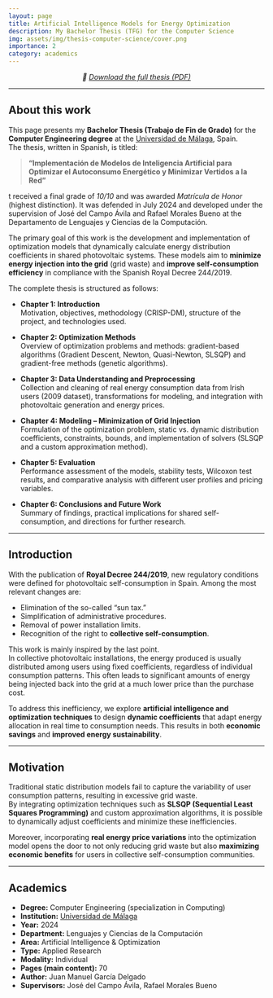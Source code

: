 ```yaml
---
layout: page
title: Artificial Intelligence Models for Energy Optimization
description: My Bachelor Thesis (TFG) for the Computer Science
img: assets/img/thesis-computer-science/cover.png
importance: 2
category: academics
---
```


  <p style="text-align: center; font-style: italic;">
  📄 <a href="/assets/pdf/Garcia_Delgado_Juan_Manuel_Grado_en_Ingenieria_Informatica.pdf" target="_blank">
  Download the full thesis (PDF)
  </a>
  </p>

---

## About this work

This page presents my **Bachelor Thesis (Trabajo de Fin de Grado)** for the **Computer Engineering degree** at the [Universidad de Málaga](https://www.uma.es), Spain.  
The thesis, written in Spanish, is titled:

> **“Implementación de Modelos de Inteligencia Artificial para Optimizar el Autoconsumo Energético y Minimizar Vertidos a la Red”**

t received a final grade of _10/10_ and was awarded _Matrícula de Honor_ (highest distinction). It was defended in July 2024 and developed under the supervision of José del Campo Ávila and Rafael Morales Bueno at the Departamento de Lenguajes y Ciencias de la Computación.

The primary goal of this work is the development and implementation of optimization models that dynamically calculate energy distribution coefficients in shared photovoltaic systems. These models aim to **minimize energy injection into the grid** (grid waste) and **improve self-consumption efficiency** in compliance with the Spanish Royal Decree 244/2019.

The complete thesis is structured as follows:

- **Chapter 1: Introduction**  
  Motivation, objectives, methodology (CRISP-DM), structure of the project, and technologies used.

- **Chapter 2: Optimization Methods**  
  Overview of optimization problems and methods: gradient-based algorithms (Gradient Descent, Newton, Quasi-Newton, SLSQP) and gradient-free methods (genetic algorithms).

- **Chapter 3: Data Understanding and Preprocessing**  
  Collection and cleaning of real energy consumption data from Irish users (2009 dataset), transformations for modeling, and integration with photovoltaic generation and energy prices.

- **Chapter 4: Modeling – Minimization of Grid Injection**  
  Formulation of the optimization problem, static vs. dynamic distribution coefficients, constraints, bounds, and implementation of solvers (SLSQP and a custom approximation method).

- **Chapter 5: Evaluation**  
  Performance assessment of the models, stability tests, Wilcoxon test results, and comparative analysis with different user profiles and pricing variables.

- **Chapter 6: Conclusions and Future Work**  
  Summary of findings, practical implications for shared self-consumption, and directions for further research.

---

## Introduction

With the publication of **Royal Decree 244/2019**, new regulatory conditions were defined for photovoltaic self-consumption in Spain. Among the most relevant changes are:  
- Elimination of the so-called “sun tax.”  
- Simplification of administrative procedures.  
- Removal of power installation limits.  
- Recognition of the right to **collective self-consumption**.  

This work is mainly inspired by the last point.  
In collective photovoltaic installations, the energy produced is usually distributed among users using fixed coefficients, regardless of individual consumption patterns. This often leads to significant amounts of energy being injected back into the grid at a much lower price than the purchase cost.  

To address this inefficiency, we explore **artificial intelligence and optimization techniques** to design **dynamic coefficients** that adapt energy allocation in real time to consumption needs. This results in both **economic savings** and **improved energy sustainability**.

---

## Motivation

Traditional static distribution models fail to capture the variability of user consumption patterns, resulting in excessive grid waste.  
By integrating optimization techniques such as **SLSQP (Sequential Least Squares Programming)** and custom approximation algorithms, it is possible to dynamically adjust coefficients and minimize these inefficiencies.  

Moreover, incorporating **real energy price variations** into the optimization model opens the door to not only reducing grid waste but also **maximizing economic benefits** for users in collective self-consumption communities.

---

## Academics

- **Degree:** Computer Engineering (specialization in Computing)  
- **Institution:** [Universidad de Málaga](https://www.uma.es)  
- **Year:** 2024  
- **Department:** Lenguajes y Ciencias de la Computación  
- **Area:** Artificial Intelligence & Optimization  
- **Type:** Applied Research  
- **Modality:** Individual  
- **Pages (main content):** 70  
- **Author:** Juan Manuel García Delgado  
- **Supervisors:** José del Campo Ávila, Rafael Morales Bueno  
